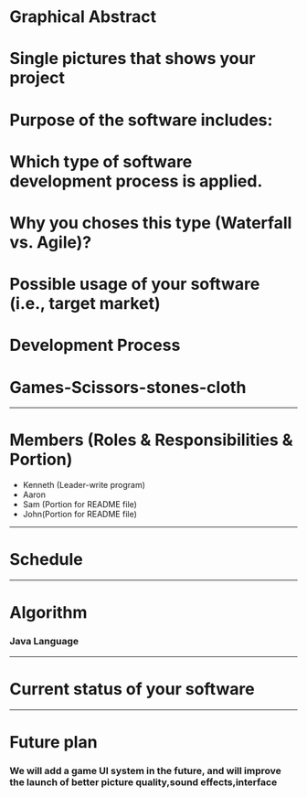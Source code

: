 # Graphical Abstract<br />
# Single pictures that shows your project<br />
# Purpose of the software includes:<br />
# Which type of software development process is applied.<br />
# Why you choses this type (Waterfall vs. Agile)?<br />
# Possible usage of your software (i.e., target market)<br />
# Development Process<br />
# Games-Scissors-stones-cloth<br />
---------------------------------------
# Members (Roles & Responsibilities & Portion)<br />
* Kenneth (Leader-write program)<br />
* Aaron<br />
* Sam (Portion for README file)<br />
* John(Portion for README file)<br />
---------------------------------------
# Schedule<br />
---------------------------------------
# Algorithm<br />
### Java Language<br />
---------------------------------------
# Current status of your software<br />
---------------------------------------
# Future plan<br />
### We will add a game UI system in the future, and will improve the launch of better picture quality,sound effects,interface<br />
